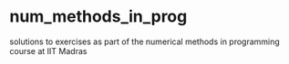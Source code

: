 # num_methods_in_prog
solutions to exercises as part of the numerical methods in programming course at IIT Madras
